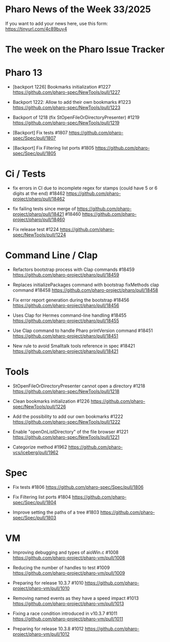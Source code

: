 # Pharo News of the Week 33/2025

If you want to add your news here, use this form: https://tinyurl.com/4c89buy4

# The week on the Pharo Issue Tracker

# Pharo 13

- [backport 1226] Bookmarks initialization #1227
	https://github.com/pharo-spec/NewTools/pull/1227

- Backport 1222: Allow to add their own bookmarks #1223
	https://github.com/pharo-spec/NewTools/pull/1223
	
- Backport of 1218 (fix StOpenFileOrDirectoryPresenter) #1219
	https://github.com/pharo-spec/NewTools/pull/1219

- [Backport] Fix tests #1807
	https://github.com/pharo-spec/Spec/pull/1807

- [Backport] Fix Filtering list ports #1805
	https://github.com/pharo-spec/Spec/pull/1805

# Ci / Tests

- fix errors in CI due to incomplete regex for stamps (could have 5 or 6 digits at the end) #18462
	https://github.com/pharo-project/pharo/pull/18462
	
- fix failing tests since merge of https://github.com/pharo-project/pharo/pull/18421 #18460
	https://github.com/pharo-project/pharo/pull/18460
	
- Fix release test #1224
	https://github.com/pharo-spec/NewTools/pull/1224
	
	
# Command Line / Clap 	
- Refactors bootstrap process with Clap commands #18459
	https://github.com/pharo-project/pharo/pull/18459
	
- Replaces initializePackages command with bootstrap fixMethods clap command #18458
	https://github.com/pharo-project/pharo/pull/18458
	
- Fix error report generation during the bootstrap #18456
	https://github.com/pharo-project/pharo/pull/18456
	
- Uses Clap for Hermes command-line handling #18455
	https://github.com/pharo-project/pharo/pull/18455
	
- Use Clap command to handle Pharo printVersion command #18451
	https://github.com/pharo-project/pharo/pull/18451
	
- New rule to avoid Smalltalk tools reference in spec #18421
	https://github.com/pharo-project/pharo/pull/18421
	
# Tools

- StOpenFileOrDirectoryPresenter cannot open a directory #1218
	https://github.com/pharo-spec/NewTools/pull/1218
	
- Clean bookmarks initialization #1226
	https://github.com/pharo-spec/NewTools/pull/1226

- Add the possibility to add our own bookmarks #1222
	https://github.com/pharo-spec/NewTools/pull/1222
	
- Enable "openOnListDirectory" of the file browser #1221
	https://github.com/pharo-spec/NewTools/pull/1221
	
- Categorize method #1962
	https://github.com/pharo-vcs/iceberg/pull/1962
	
# Spec

- Fix tests #1806
	https://github.com/pharo-spec/Spec/pull/1806
	
- Fix Filtering list ports #1804
	https://github.com/pharo-spec/Spec/pull/1804
	
- Improve setting the paths of a tree #1803
	https://github.com/pharo-spec/Spec/pull/1803
	
# VM

- Improving debugging and types of aioWin.c #1008
	https://github.com/pharo-project/pharo-vm/pull/1008

- Reducing the number of handles to test #1009	
	https://github.com/pharo-project/pharo-vm/pull/1009

- Preparing for release 10.3.7 #1010
	https://github.com/pharo-project/pharo-vm/pull/1010

- Removing named events as they have a speed impact #1013
	https://github.com/pharo-project/pharo-vm/pull/1013
	
- Fixing a race condition introduced in v10.3.7 #1011
	https://github.com/pharo-project/pharo-vm/pull/1011
	
- Preparing for release 10.3.8 #1012
	https://github.com/pharo-project/pharo-vm/pull/1012

